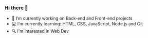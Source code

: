 ### Hi there 👋

<!--
**Helivelto/Helivelto** is a ✨ _special_ ✨ repository because its `README.md` (this file) appears on your GitHub profile.

Here are some ideas to get you started: -->

- 🔭 I’m currently working on Back-end and Front-end projects 
- :computer: I’m currently learning: HTML, CSS, JavaScript, Node.js and Git
- :mag: I'm interested in Web Dev
